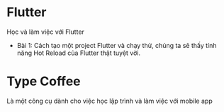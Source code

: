 # Flutter
Học và làm việc với Flutter

- Bài 1: Cách tạo một project Flutter và chạy thử, chúng ta sẽ thấy tính năng Hot Reload của Flutter thật tuyệt vời.

# Type Coffee
Là một công cụ dành cho việc học lập trình và làm việc với mobile app
